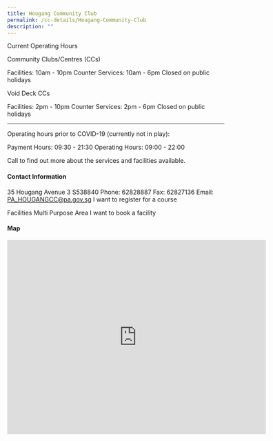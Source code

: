 ```yaml
---
title: Hougang Community Club
permalink: /cc-details/Hougang-Community-Club
description: ""
---
```

Current Operating Hours

Community Clubs/Centres (CCs)

Facilities: 10am - 10pm
Counter Services: 10am - 6pm
Closed on public holidays

Void Deck CCs

Facilities: 2pm - 10pm
Counter Services: 2pm - 6pm
Closed on public holidays

-------

Operating hours prior to COVID-19 (currently not in play):

Payment Hours: 09:30 - 21:30
Operating Hours: 09:00 - 22:00

Call to find out more about the services and facilities available.

 

#### Contact Information
35 Hougang Avenue 3 S538840
Phone: 62828887
Fax: 62827136
Email: PA_HOUGANGCC@pa.gov.sg
I want to register for a course

Facilities
Multi Purpose Area
I want to book a facility

#### Map
<iframe src="https://www.google.com/maps/embed?pb=!1m18!1m12!1m3!1d3988.6866663943624!2d103.89023121533101!3d1.364671611906369!2m3!1f0!2f0!3f0!3m2!1i1024!2i768!4f13.1!3m3!1m2!1s0x31da163548000001%3A0xe89bd0e2febcf845!2sHougang%20Community%20Club!5e0!3m2!1sen!2ssg!4v1661503113392!5m2!1sen!2ssg" width="600" height="450" style="border:0;" allowfullscreen="" loading="lazy" ></iframe>